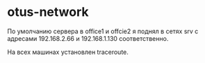 # otus-network

По умолчанию сервера в office1 и offcie2 я поднял в сетях srv с адресами 192.168.2.66 и 192.168.1.130 соответственно.

На всех машинах установлен traceroute.
